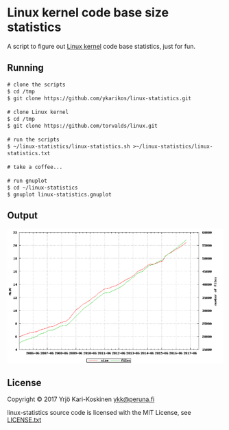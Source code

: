# Linux kernel code base size statistics

A script to figure out [Linux kernel](https://github.com/torvalds/linux) code base statistics, just for fun.

## Running

```
# clone the scripts
$ cd /tmp
$ git clone https://github.com/ykarikos/linux-statistics.git

# clone Linux kernel
$ cd /tmp
$ git clone https://github.com/torvalds/linux.git

# run the scripts
$ ~/linux-statistics/linux-statistics.sh >~/linux-statistics/linux-statistics.txt

# take a coffee...

# run gnuplot
$ cd ~/linux-statistics
$ gnuplot linux-statistics.gnuplot
```

## Output

![Linux Statistiscs](linux-statistics.png)

## License 

Copyright © 2017 Yrjö Kari-Koskinen ykk@peruna.fi

linux-statistics source code is licensed with the MIT License, see 
[LICENSE.txt](https://github.com/ykarikos/linux-statistics/blob/master/LICENSE.txt)

